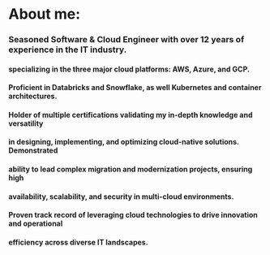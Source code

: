 # About me:
### Seasoned Software & Cloud Engineer with over 12 years of experience in the IT industry.
#### specializing in the three major cloud platforms: AWS, Azure, and GCP. 

#### Proficient in Databricks and Snowflake, as well Kubernetes and container architectures.

#### Holder of multiple certifications validating my in-depth knowledge and versatility
#### in designing, implementing, and optimizing cloud-native solutions. Demonstrated
#### ability to lead complex migration and modernization projects, ensuring high
#### availability, scalability, and security in multi-cloud environments. 

#### Proven track record of leveraging cloud technologies to drive innovation and operational
#### efficiency across diverse IT landscapes.
